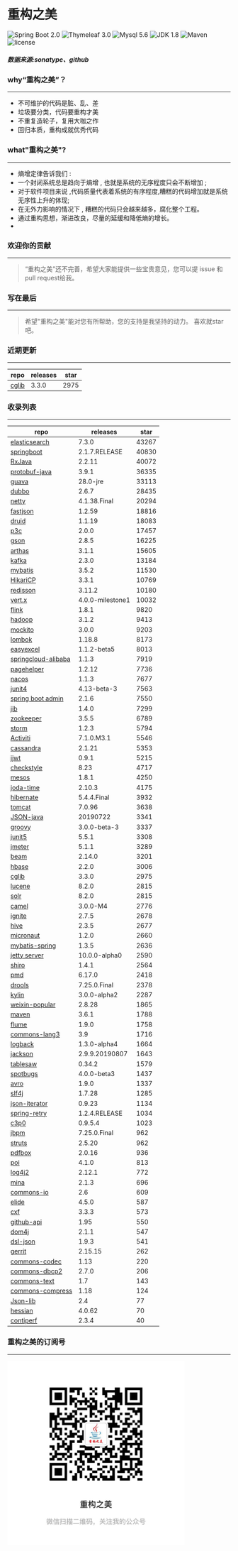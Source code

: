 # 重构之美
![Spring Boot 2.0](https://img.shields.io/badge/Spring%20Boot-2.0-brightgreen.svg)
![Thymeleaf 3.0](https://img.shields.io/badge/Thymeleaf-3.0-yellow.svg)
![Mysql 5.6](https://img.shields.io/badge/Mysql-5.6-blue.svg)
![JDK 1.8](https://img.shields.io/badge/JDK-1.8-brightgreen.svg)
![Maven](https://img.shields.io/badge/Maven-3.5.0-yellowgreen.svg)
![license](https://img.shields.io/badge/license-Apache%202-blue.svg)
##### 数据来源:sonatype、github

### why“重构之美”？
--- 
- 不可维护的代码是脏、乱、差
- 垃圾要分类，代码要重构才美
- 不重复造轮子，复用大咖之作
- 回归本质，重构成就优秀代码


### what"重构之美"?
---
- 熵增定律告诉我们 :
- 一个封闭系统总是趋向于熵增 , 也就是系统的无序程度只会不断增加 ;
- 对于软件项目来说 ,代码质量代表着系统的有序程度,糟糕的代码增加就是系统无序性上升的体现;
- 在无外力影响的情况下 , 糟糕的代码只会越来越多，腐化整个工程。
- 通过重构思想，渐进改良，尽量的延缓和降低熵的增长。
- 


### 欢迎你的贡献
---
> “重构之美”还不完善，希望大家能提供一些宝贵意见，您可以提 issue 和 pull request给我。


### 写在最后
---
> 希望"重构之美"能对您有所帮助，您的支持是我坚持的动力。
> 喜欢就star吧。


### 近期更新
---
repo | releases | star
---|---|---
[cglib](https://github.com/cglib/cglib) | 3.3.0 | 2975

### 收录列表
---
repo | releases | star
---|---|---
[elasticsearch](https://github.com/elastic/elasticsearch) | 7.3.0 | 43267 
[springboot](https://github.com/spring-projects/spring-boot) | 2.1.7.RELEASE | 40830 
[RxJava](https://github.com/ReactiveX/RxJava) | 2.2.11 | 40072 
[protobuf-java](https://github.com/protocolbuffers/protobuf) | 3.9.1 | 36335 
[guava](https://github.com/google/guava) | 28.0-jre | 33113 
[dubbo](https://github.com/apache/incubator-dubbo) | 2.6.7 | 28435 
[netty](https://github.com/netty/netty) | 4.1.38.Final | 20294 
[fastjson](https://github.com/alibaba/fastjson) | 1.2.59 | 18816 
[druid](https://github.com/alibaba/druid) | 1.1.19 | 18083 
[p3c](https://github.com/alibaba/p3c) | 2.0.0 | 17457 
[gson](https://github.com/google/gson) | 2.8.5 | 16225 
[arthas](https://github.com/alibaba/arthas) | 3.1.1 | 15605 
[kafka](https://github.com/apache/kafka) | 2.3.0 | 13184 
[mybatis](https://github.com/mybatis/mybatis-3) | 3.5.2 | 11530 
[HikariCP](https://github.com/brettwooldridge/HikariCP) | 3.3.1 | 10769 
[redisson](https://github.com/redisson/redisson) | 3.11.2 | 10180 
[vert.x](https://github.com/eclipse-vertx/vert.x) | 4.0.0-milestone1 | 10032 
[flink](https://github.com/apache/flink) | 1.8.1 | 9820 
[hadoop](https://github.com/apache/hadoop) | 3.1.2 | 9413 
[mockito](https://github.com/mockito/mockito) | 3.0.0 | 9203 
[lombok](https://github.com/rzwitserloot/lombok) | 1.18.8 | 8173 
[easyexcel](https://github.com/alibaba/easyexcel) | 1.1.2-beta5 | 8013 
[springcloud-alibaba](https://github.com/spring-cloud-incubator/spring-cloud-alibaba) | 1.1.3 | 7919 
[pagehelper](https://github.com/pagehelper/Mybatis-PageHelper) | 1.2.12 | 7736 
[nacos](https://github.com/alibaba/nacos) | 1.1.3 | 7677 
[junit4](https://github.com/junit-team/junit4) | 4.13-beta-3 | 7563 
[spring boot admin](https://github.com/codecentric/spring-boot-admin) | 2.1.6 | 7550 
[jib](https://github.com/GoogleContainerTools/jib) | 1.4.0 | 7299 
[zookeeper](https://github.com/apache/zookeeper) | 3.5.5 | 6789 
[storm](https://github.com/apache/storm) | 1.2.3 | 5794 
[Activiti](https://github.com/Activiti/Activiti) | 7.1.0.M3.1 | 5546 
[cassandra](https://github.com/apache/cassandra) | 2.1.21 | 5353 
[jjwt](https://github.com/jwtk/jjwt) | 0.9.1 | 5215 
[checkstyle](https://github.com/checkstyle/checkstyle) | 8.23 | 4717 
[mesos](https://github.com/apache/mesos) | 1.8.1 | 4250 
[joda-time](https://github.com/JodaOrg/joda-time) | 2.10.3 | 4175 
[hibernate](https://github.com/hibernate/hibernate-orm) | 5.4.4.Final | 3932 
[tomcat](https://github.com/apache/tomcat) | 7.0.96 | 3638 
[JSON-java](https://github.com/stleary/JSON-java) | 20190722 | 3341 
[groovy](https://github.com/apache/groovy) | 3.0.0-beta-3 | 3337 
[junit5](https://github.com/junit-team/junit5) | 5.5.1 | 3308 
[jmeter](https://github.com/apache/jmeter) | 5.1.1 | 3289 
[beam](https://github.com/apache/beam) | 2.14.0 | 3201 
[hbase](https://github.com/apache/hbase) | 2.2.0 | 3006 
[cglib](https://github.com/cglib/cglib) | 3.3.0 | 2975 
[lucene](https://github.com/apache/lucene-solr) | 8.2.0 | 2815 
[solr](https://github.com/apache/lucene-solr) | 8.2.0 | 2815 
[camel](https://github.com/apache/camel) | 3.0.0-M4 | 2776 
[ignite](https://github.com/apache/ignite) | 2.7.5 | 2678 
[hive](https://github.com/apache/hive) | 2.3.5 | 2677 
[micronaut](https://github.com/micronaut-projects/micronaut-core) | 1.2.0 | 2660 
[mybatis-spring](https://github.com/mybatis/spring-boot-starter) | 1.3.5 | 2636 
[jetty server](https://github.com/eclipse/jetty.project) | 10.0.0-alpha0 | 2590 
[shiro](https://github.com/apache/shiro) | 1.4.1 | 2564 
[pmd](https://github.com/pmd/pmd) | 6.17.0 | 2418 
[drools](https://github.com/kiegroup/drools) | 7.25.0.Final | 2378 
[kylin](https://github.com/apache/kylin) | 3.0.0-alpha2 | 2287 
[weixin-popular](https://github.com/liyiorg/weixin-popular) | 2.8.28 | 1865 
[maven](https://github.com/apache/maven) | 3.6.1 | 1788 
[flume](https://github.com/apache/flume) | 1.9.0 | 1758 
[commons-lang3](https://github.com/apache/commons-lang) | 3.9 | 1716 
[logback](https://github.com/qos-ch/logback) | 1.3.0-alpha4 | 1664 
[jackson](https://github.com/FasterXML/jackson-core) | 2.9.9.20190807 | 1643 
[tablesaw](https://github.com/jtablesaw/tablesaw) | 0.34.2 | 1579 
[spotbugs](https://github.com/spotbugs/spotbugs) | 4.0.0-beta3 | 1437 
[avro](https://github.com/apache/avro) | 1.9.0 | 1337 
[slf4j](https://github.com/qos-ch/slf4j) | 1.7.28 | 1285 
[json-iterator](https://github.com/json-iterator/java) | 0.9.23 | 1134 
[spring-retry](https://github.com/spring-projects/spring-retry) | 1.2.4.RELEASE | 1034 
[c3p0](https://github.com/swaldman/c3p0) | 0.9.5.4 | 1023 
[jbpm](https://github.com/kiegroup/jbpm) | 7.25.0.Final | 962 
[struts](https://github.com/apache/struts) | 2.5.20 | 962 
[pdfbox](https://github.com/apache/pdfbox) | 2.0.16 | 936 
[poi](https://github.com/apache/poi) | 4.1.0 | 813 
[log4j2](https://github.com/apache/logging-log4j2) | 2.12.1 | 772 
[mina](https://github.com/apache/mina) | 2.1.3 | 696 
[commons-io](https://github.com/apache/commons-io) | 2.6 | 609 
[elide](https://github.com/yahoo/elide) | 4.5.0 | 587 
[cxf](https://github.com/apache/cxf) | 3.3.3 | 573 
[github-api](https://github.com/kohsuke/github-api) | 1.95 | 550 
[dom4j](https://github.com/dom4j/dom4j) | 2.1.1 | 547 
[dsl-json](https://github.com/ngs-doo/dsl-json) | 1.9.3 | 541 
[gerrit](https://github.com/GerritCodeReview/gerrit) | 2.15.15 | 262 
[commons-codec](https://github.com/apache/commons-codec) | 1.13 | 220 
[commons-dbcp2](https://github.com/apache/commons-dbcp) | 2.7.0 | 206 
[commons-text](https://github.com/apache/commons-text) | 1.7 | 143 
[commons-compress](https://github.com/apache/commons-compress) | 1.18 | 124 
[Json-lib](https://github.com/aalmiray/Json-lib) | 2.4 | 77 
[hessian](https://github.com/ebourg/hessian) | 4.0.62 | 70 
[contiperf](https://github.com/lucaspouzac/contiperf) | 2.3.4 | 40 


### 重构之美的订阅号
---
<img src="https://github.com/jartisan2001/latest/blob/master/Image.jpg" width="400" hegiht="400" align=left />
